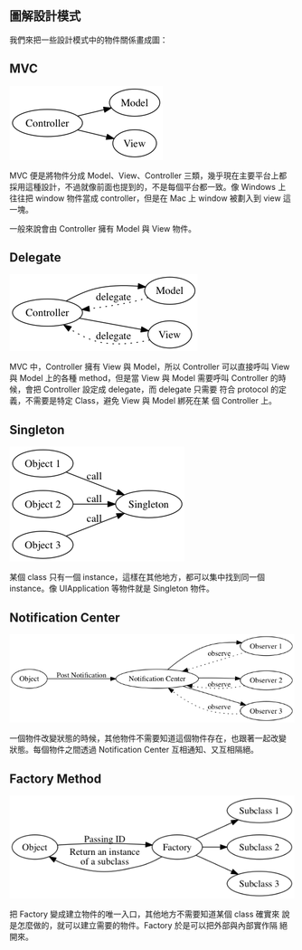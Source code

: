 圖解設計模式
------------

我們來把一些設計模式中的物件關係畫成圖：

## MVC

![MVC](mvc.png)

MVC 便是將物件分成 Model、View、Controller 三類，幾乎現在主要平台上都
採用這種設計，不過就像前面也提到的，不是每個平台都一致。像 Windows 上
往往把 window 物件當成 controller，但是在 Mac 上 window 被劃入到 view
這一塊。

一般來說會由 Controller 擁有 Model 與 View 物件。

## Delegate

![Delegate](delegate.png)

MVC 中，Controller 擁有 View 與 Model，所以 Controller 可以直接呼叫
View 與 Model 上的各種 method，但是當 View 與 Model 需要呼叫
Controller 的時候，會把 Controller 設定成 delegate，而 delegate 只需要
符合 protocol 的定義，不需要是特定 Class，避免 View 與 Model 綁死在某
個 Controller 上。

## Singleton

![Singleton](singleton.png)

某個 class 只有一個 instance，這樣在其他地方，都可以集中找到同一個
instance。像 UIApplication 等物件就是 Singleton 物件。

## Notification Center

![Notification Center](notification_center.png)

一個物件改變狀態的時候，其他物件不需要知道這個物件存在，也跟著一起改變
狀態。每個物件之間透過 Notification Center 互相通知、又互相隔絕。

## Factory Method

![Factory Method](factory_method.png)

把 Factory 變成建立物件的唯一入口，其他地方不需要知道某個 class 確實來
說是怎麼做的，就可以建立需要的物件。Factory 於是可以把外部與內部實作隔
絕開來。
